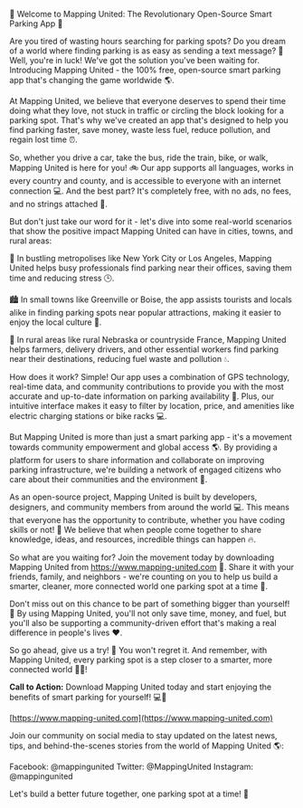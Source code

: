 🚀 Welcome to Mapping United: The Revolutionary Open-Source Smart Parking App 🚀

Are you tired of wasting hours searching for parking spots? Do you dream of a world where finding parking is as easy as sending a text message? 💬 Well, you're in luck! We've got the solution you've been waiting for. Introducing Mapping United - the 100% free, open-source smart parking app that's changing the game worldwide 🌎.

At Mapping United, we believe that everyone deserves to spend their time doing what they love, not stuck in traffic or circling the block looking for a parking spot. That's why we've created an app that's designed to help you find parking faster, save money, waste less fuel, reduce pollution, and regain lost time ⏰.

So, whether you drive a car, take the bus, ride the train, bike, or walk, Mapping United is here for you! 🚲 Our app supports all languages, works in every country and county, and is accessible to everyone with an internet connection 💻. And the best part? It's completely free, with no ads, no fees, and no strings attached 💸.

But don't just take our word for it - let's dive into some real-world scenarios that show the positive impact Mapping United can have in cities, towns, and rural areas:

🌆 In bustling metropolises like New York City or Los Angeles, Mapping United helps busy professionals find parking near their offices, saving them time and reducing stress 🕒.

🏙️ In small towns like Greenville or Boise, the app assists tourists and locals alike in finding parking spots near popular attractions, making it easier to enjoy the local culture 🎉.

🌳 In rural areas like rural Nebraska or countryside France, Mapping United helps farmers, delivery drivers, and other essential workers find parking near their destinations, reducing fuel waste and pollution 💧.

How does it work? Simple! Our app uses a combination of GPS technology, real-time data, and community contributions to provide you with the most accurate and up-to-date information on parking availability 📍. Plus, our intuitive interface makes it easy to filter by location, price, and amenities like electric charging stations or bike racks 💻.

But Mapping United is more than just a smart parking app - it's a movement towards community empowerment and global access 🌎. By providing a platform for users to share information and collaborate on improving parking infrastructure, we're building a network of engaged citizens who care about their communities and the environment 🌟.

As an open-source project, Mapping United is built by developers, designers, and community members from around the world 💻. This means that everyone has the opportunity to contribute, whether you have coding skills or not! 🤝 We believe that when people come together to share knowledge, ideas, and resources, incredible things can happen 🔥.

So what are you waiting for? Join the movement today by downloading Mapping United from https://www.mapping-united.com 📲. Share it with your friends, family, and neighbors - we're counting on you to help us build a smarter, cleaner, more connected world one parking spot at a time 🌟.

Don't miss out on this chance to be part of something bigger than yourself! 💪 By using Mapping United, you'll not only save time, money, and fuel, but you'll also be supporting a community-driven effort that's making a real difference in people's lives ❤️.

So go ahead, give us a try! 🎉 You won't regret it. And remember, with Mapping United, every parking spot is a step closer to a smarter, more connected world 🌟💥!

**Call to Action:** Download Mapping United today and start enjoying the benefits of smart parking for yourself! 💻📲

[https://www.mapping-united.com](https://www.mapping-united.com)

Join our community on social media to stay updated on the latest news, tips, and behind-the-scenes stories from the world of Mapping United 🌎:

Facebook: @mappingunited
Twitter: @MappingUnited
Instagram: @mappingunited

Let's build a better future together, one parking spot at a time! 💪